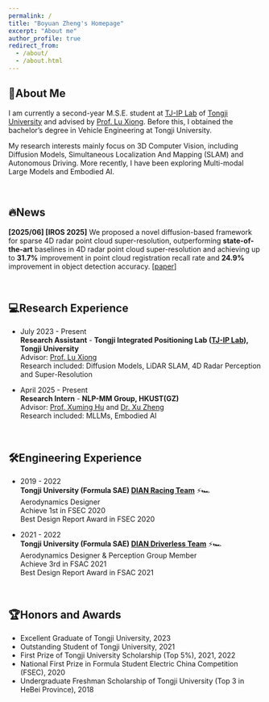 ```yaml
---
permalink: /
title: "Boyuan Zheng's Homepage"
excerpt: "About me"
author_profile: true
redirect_from: 
  - /about/
  - /about.html
---
```


## 💫About Me

I am currently a second-year M.S.E. student at [TJ-IP Lab](https://github.com/TJ-IPLab/) of [Tongji University](https://www.tongji.edu.cn/) and advised by [Prof. Lu Xiong](https://auto.tongji.edu.cn/info/1146/6330.htm). Before this, I obtained the bachelor’s degree in Vehicle Engineering at Tongji University.

My research interests mainly focus on 3D Computer Vision, including Diffusion Models, Simultaneous Localization And Mapping (SLAM) and Autonomous Driving. More recently, I have been exploring Multi-modal Large Models and Embodied AI.

&nbsp;


## 🔥News

**[2025/06] [IROS 2025]** We proposed a novel diffusion-based framework for sparse 4D radar point cloud super-resolution, outperforming **state-of-the-art** baselines in 4D radar point cloud super-resolution and achieving up to **31.7%** improvement in point cloud registration recall rate and **24.9%** improvement in object detection accuracy. [[paper](https://arxiv.org/pdf/2503.17097/)]
 
&nbsp;
 
<!--  One paper was submitted to IROS 2025. [[slides]] -->
<!-- **[2024/12]** Invited Talk at Princeton University. [[slides]](../files/Talk_princeton_zehan.pdf)    -->
<!-- **[2024/12]** Invited as a Reviewer for ICML. -->
<!-- &nbsp;   -->

<!--## 📝Publications -->
<!--<div class='paper-box'><div class='paper-box-image'><img src='..\static\images\LiDAR4D\dynamic_scene.png' alt="lidar4d" width="100%"> -->
<!--</div><div class='paper-box-text' markdown="1"> -->
<!--**LiDAR4D: Dynamic Neural Fields for Novel Space-time View LiDAR Synthesis**   --> 
<!--**Zehan Zheng**, Fan Lu, Weiyi Xue, Guang Chen, Changjun Jiang.    -->
<!--**CVPR**, 2024   -->
<!--**[[Paper]](https://arxiv.org/abs/2404.02742) &#124; [[Code]](https://github.com/ispc-lab/LiDAR4D) &#124; [[Project Page]] --><!--(https://dyfcalid.github.io/LiDAR4D) &#124; [[Video]](https://www.youtube.com/watch?v=E6XyG3A3EZ8) &#124; [[Talk]]--><!--(https://www.bilibili.com/video/BV1Uy411Y766/?t=10870) &#124; [[Slides]]--><!--(https://drive.google.com/file/d/1Q6yTVGoBf_nfWR4rW9RcSGlxRMufmSXc/view?usp=sharing) &#124; [[Poster]]--><!--(https://drive.google.com/file/d/13cf0rSjCjGRyBsYOcQSa6Qf1Oe1a5QCy/view?usp=sharing)**   --><!--
Differentiable LiDAR-only framework for novel space-time LiDAR view synthesis, which reconstructs dynamic driving scenarios and --><!--generates realistic LiDAR point clouds end-to-end. It also supports simulation in the dynamic scene.  -->

<!--</div> -->
<!--</div> -->


## 💻Research Experience
- July 2023 - Present  
  **Research Assistant** - **Tongji Integrated Positioning Lab ([TJ-IP Lab](https://github.com/TJ-IPLab/)), Tongji University**  
  Advisor: [Prof. Lu Xiong](https://auto.tongji.edu.cn/info/1146/6330.htm)  
  Research included: Diffusion Models, LiDAR SLAM, 4D Radar Perception and Super-Resolution

- April 2025 - Present  
  **Research Intern** - **NLP-MM Group, HKUST(GZ)**  
  Advisor: [Prof. Xuming Hu](https://xuminghu.github.io/) and [Dr. Xu Zheng](https://zhengxujosh.github.io/)    
  Research included: MLLMs, Embodied AI
  
&nbsp;

## 🛠️Engineering Experience
- 2019 - 2022  
  **Tongji University (Formula SAE) [DIAN Racing Team](http://www.dianracing.com/)** ⚡🏎️   
  Aerodynamics Designer  
  Achieve 1st in FSEC 2020  
  Best Design Report Award in FSEC 2020  

- 2021 - 2022  
**Tongji University (Formula SAE) [DIAN Driverless Team](http://www.dianracing.com/)** ⚡🏎️   
  Aerodynamics Designer & Perception Group Member  
  Achieve 3rd in FSAC 2021  
  Best Design Report Award in FSAC 2021 

&nbsp;   

## 🏆Honors and Awards
- Excellent Graduate of Tongji University, 2023
- Outstanding Student of Tongji University, 2021
- First Prize of Tongji University Scholarship (Top 5%), 2021, 2022
- National First Prize in Formula Student Electric China Competition (FSEC), 2020
- Undergraduate Freshman Scholarship of Tongji University (Top 3 in HeBei Province), 2018  

&nbsp;  
